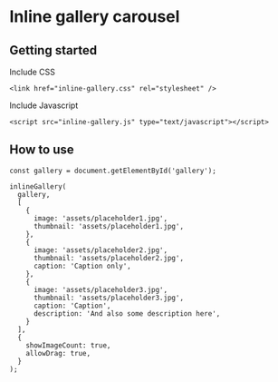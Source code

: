 # Inline gallery carousel

## Getting started
Include CSS
```
<link href="inline-gallery.css" rel="stylesheet" />
```

Include Javascript
```
<script src="inline-gallery.js" type="text/javascript"></script>
```

## How to use
```
const gallery = document.getElementById('gallery');

inlineGallery(
  gallery,
  [
    {
      image: 'assets/placeholder1.jpg',
      thumbnail: 'assets/placeholder1.jpg',
    },
    {
      image: 'assets/placeholder2.jpg',
      thumbnail: 'assets/placeholder2.jpg',
      caption: 'Caption only',
    },
    {
      image: 'assets/placeholder3.jpg',
      thumbnail: 'assets/placeholder3.jpg',
      caption: 'Caption',
      description: 'And also some description here',
    }
  ],
  {
    showImageCount: true,
    allowDrag: true,
  }
);
```
